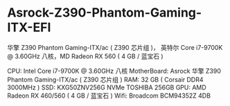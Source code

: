 # Asrock-Z390-Phantom-Gaming-ITX-EFI
华擎 Z390 Phantom Gaming-ITX/ac ( Z390 芯片组 )， 英特尔 Core i7-9700K @ 3.60GHz 八核，MD Radeon RX 560 ( 4 GB / 蓝宝石 )

CPU:	Intel Core i7-9700K @ 3.60GHz 八核
MotherBoard:	Asrock 华擎 Z390 Phantom Gaming-ITX/ac ( Z390 芯片组 )
RAM:	32 GB ( Corsair DDR4 3000MHz )
SSD:	 KXG50ZNV256G NVMe TOSHIBA 256GB
GPU:	AMD Radeon RX 460/560 ( 4 GB / 蓝宝石 )
Wifi:	Broadcom BCM94352Z 4DB
